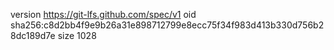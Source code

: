 version https://git-lfs.github.com/spec/v1
oid sha256:c8d2bb4f9e9b26a31e898712799e8ecc75f34f983d413b330d756b28dc189d7e
size 1028

